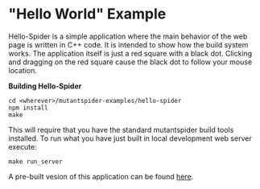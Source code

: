 "Hello World" Example
=====================

Hello-Spider is a simple application where the main behavior of the web page is written in C++ code.
It is intended to show how the build system works.  The application itself is just a red square with
a black dot.  Clicking and dragging on the red square cause the black dot to follow your mouse location.

<b>Building Hello-Spider</b>

```
cd <wherever>/mutantspider-examples/hello-spider
npm install
make
```

This will require that you have the standard mutantspider build tools installed.  To run what you have
just built in local development web server execute:

```
make run_server
```

A pre-built vesion of this application can be found [here](http://http://www.mutantspider.tech/code/hello-spider/index.html).
